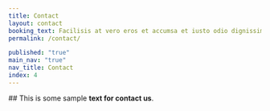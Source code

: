 ```yaml
---
title: Contact
layout: contact
booking_text: Facilisis at vero eros et accumsa et iusto odio dignissim qui blandit praesent luptatum zzril delenit augue duis dolore te feugait nulla facilisi.
permalink: /contact/

published: "true"
main_nav: "true"
nav_title: Contact
index: 4
---
```

## This is some sample **text for contact us**.
